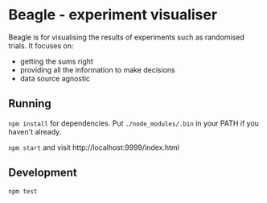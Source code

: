 Beagle - experiment visualiser
==============================

Beagle is for visualising the results of experiments such as randomised trials. It focuses on:

* getting the sums right
* providing all the information to make decisions
* data source agnostic

Running
-------

`npm install` for dependencies. Put `./node_modules/.bin` in your PATH if you
haven't already.

`npm start` and visit http://localhost:9999/index.html

Development
-----------

`npm test`
